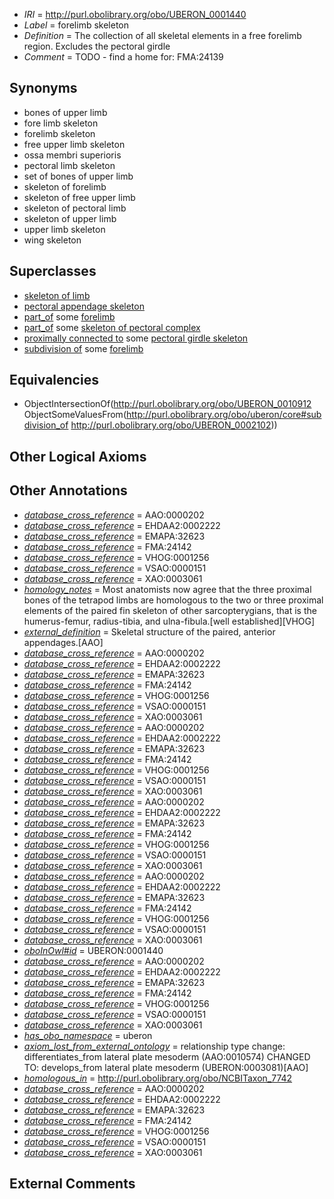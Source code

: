  * *IRI* = http://purl.obolibrary.org/obo/UBERON_0001440
 * *Label* = forelimb skeleton
 * *Definition* = The collection of all skeletal elements in a free forelimb region. Excludes the pectoral girdle
 * *Comment* = TODO - find a home for: FMA:24139

## Synonyms

 * bones of upper limb
 * fore limb skeleton
 * forelimb skeleton
 * free upper limb skeleton
 * ossa membri superioris
 * pectoral limb skeleton
 * set of bones of upper limb
 * skeleton of forelimb
 * skeleton of free upper limb
 * skeleton of pectoral limb
 * skeleton of upper limb
 * upper limb skeleton
 * wing skeleton

## Superclasses

 * [skeleton of limb](../../UBERON/81/UBERON_0004381.md)
 * [pectoral appendage skeleton](../../UBERON/72/UBERON_0007272.md)
 * [part_of](../../BFO/50/BFO_0000050.md) some [forelimb](../../UBERON/02/UBERON_0002102.md)
 * [part_of](../../BFO/50/BFO_0000050.md) some [skeleton of pectoral complex](../../UBERON/75/UBERON_0012475.md)
 * [proximally connected to](../../core#proximally/to/core#proximally_connected_to.md) some [pectoral girdle skeleton](../../UBERON/31/UBERON_0007831.md)
 * [subdivision of](../../core#subdivision/of/core#subdivision_of.md) some [forelimb](../../UBERON/02/UBERON_0002102.md)

## Equivalencies

 * ObjectIntersectionOf(<http://purl.obolibrary.org/obo/UBERON_0010912> ObjectSomeValuesFrom(<http://purl.obolibrary.org/obo/uberon/core#subdivision_of> <http://purl.obolibrary.org/obo/UBERON_0002102>))

## Other Logical Axioms


## Other Annotations

 * *[database_cross_reference](../../ef/oboInOwl#hasDbXref.md)* = AAO:0000202
 * *[database_cross_reference](../../ef/oboInOwl#hasDbXref.md)* = EHDAA2:0002222
 * *[database_cross_reference](../../ef/oboInOwl#hasDbXref.md)* = EMAPA:32623
 * *[database_cross_reference](../../ef/oboInOwl#hasDbXref.md)* = FMA:24142
 * *[database_cross_reference](../../ef/oboInOwl#hasDbXref.md)* = VHOG:0001256
 * *[database_cross_reference](../../ef/oboInOwl#hasDbXref.md)* = VSAO:0000151
 * *[database_cross_reference](../../ef/oboInOwl#hasDbXref.md)* = XAO:0003061
 * *[homology_notes](../../UBPROP/03/UBPROP_0000003.md)* = Most anatomists now agree that the three proximal bones of the tetrapod limbs are homologous to the two or three proximal elements of the paired fin skeleton of other sarcopterygians, that is the humerus-femur, radius-tibia, and ulna-fibula.[well established][VHOG]
 * *[external_definition](../../UBPROP/01/UBPROP_0000001.md)* = Skeletal structure of the paired, anterior appendages.[AAO]
 * *[database_cross_reference](../../ef/oboInOwl#hasDbXref.md)* = AAO:0000202
 * *[database_cross_reference](../../ef/oboInOwl#hasDbXref.md)* = EHDAA2:0002222
 * *[database_cross_reference](../../ef/oboInOwl#hasDbXref.md)* = EMAPA:32623
 * *[database_cross_reference](../../ef/oboInOwl#hasDbXref.md)* = FMA:24142
 * *[database_cross_reference](../../ef/oboInOwl#hasDbXref.md)* = VHOG:0001256
 * *[database_cross_reference](../../ef/oboInOwl#hasDbXref.md)* = VSAO:0000151
 * *[database_cross_reference](../../ef/oboInOwl#hasDbXref.md)* = XAO:0003061
 * *[database_cross_reference](../../ef/oboInOwl#hasDbXref.md)* = AAO:0000202
 * *[database_cross_reference](../../ef/oboInOwl#hasDbXref.md)* = EHDAA2:0002222
 * *[database_cross_reference](../../ef/oboInOwl#hasDbXref.md)* = EMAPA:32623
 * *[database_cross_reference](../../ef/oboInOwl#hasDbXref.md)* = FMA:24142
 * *[database_cross_reference](../../ef/oboInOwl#hasDbXref.md)* = VHOG:0001256
 * *[database_cross_reference](../../ef/oboInOwl#hasDbXref.md)* = VSAO:0000151
 * *[database_cross_reference](../../ef/oboInOwl#hasDbXref.md)* = XAO:0003061
 * *[database_cross_reference](../../ef/oboInOwl#hasDbXref.md)* = AAO:0000202
 * *[database_cross_reference](../../ef/oboInOwl#hasDbXref.md)* = EHDAA2:0002222
 * *[database_cross_reference](../../ef/oboInOwl#hasDbXref.md)* = EMAPA:32623
 * *[database_cross_reference](../../ef/oboInOwl#hasDbXref.md)* = FMA:24142
 * *[database_cross_reference](../../ef/oboInOwl#hasDbXref.md)* = VHOG:0001256
 * *[database_cross_reference](../../ef/oboInOwl#hasDbXref.md)* = VSAO:0000151
 * *[database_cross_reference](../../ef/oboInOwl#hasDbXref.md)* = XAO:0003061
 * *[database_cross_reference](../../ef/oboInOwl#hasDbXref.md)* = AAO:0000202
 * *[database_cross_reference](../../ef/oboInOwl#hasDbXref.md)* = EHDAA2:0002222
 * *[database_cross_reference](../../ef/oboInOwl#hasDbXref.md)* = EMAPA:32623
 * *[database_cross_reference](../../ef/oboInOwl#hasDbXref.md)* = FMA:24142
 * *[database_cross_reference](../../ef/oboInOwl#hasDbXref.md)* = VHOG:0001256
 * *[database_cross_reference](../../ef/oboInOwl#hasDbXref.md)* = VSAO:0000151
 * *[database_cross_reference](../../ef/oboInOwl#hasDbXref.md)* = XAO:0003061
 * *[oboInOwl#id](../../id/oboInOwl#id.md)* = UBERON:0001440
 * *[database_cross_reference](../../ef/oboInOwl#hasDbXref.md)* = AAO:0000202
 * *[database_cross_reference](../../ef/oboInOwl#hasDbXref.md)* = EHDAA2:0002222
 * *[database_cross_reference](../../ef/oboInOwl#hasDbXref.md)* = EMAPA:32623
 * *[database_cross_reference](../../ef/oboInOwl#hasDbXref.md)* = FMA:24142
 * *[database_cross_reference](../../ef/oboInOwl#hasDbXref.md)* = VHOG:0001256
 * *[database_cross_reference](../../ef/oboInOwl#hasDbXref.md)* = VSAO:0000151
 * *[database_cross_reference](../../ef/oboInOwl#hasDbXref.md)* = XAO:0003061
 * *[has_obo_namespace](../../ce/oboInOwl#hasOBONamespace.md)* = uberon
 * *[axiom_lost_from_external_ontology](../../UBPROP/02/UBPROP_0000002.md)* = relationship type change: differentiates_from lateral plate mesoderm (AAO:0010574) CHANGED TO: develops_from lateral plate mesoderm (UBERON:0003081)[AAO]
 * *[homologous_in](../../core#homologous/in/core#homologous_in.md)* = http://purl.obolibrary.org/obo/NCBITaxon_7742
 * *[database_cross_reference](../../ef/oboInOwl#hasDbXref.md)* = AAO:0000202
 * *[database_cross_reference](../../ef/oboInOwl#hasDbXref.md)* = EHDAA2:0002222
 * *[database_cross_reference](../../ef/oboInOwl#hasDbXref.md)* = EMAPA:32623
 * *[database_cross_reference](../../ef/oboInOwl#hasDbXref.md)* = FMA:24142
 * *[database_cross_reference](../../ef/oboInOwl#hasDbXref.md)* = VHOG:0001256
 * *[database_cross_reference](../../ef/oboInOwl#hasDbXref.md)* = VSAO:0000151
 * *[database_cross_reference](../../ef/oboInOwl#hasDbXref.md)* = XAO:0003061

## External Comments

